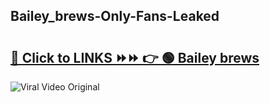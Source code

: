 
 ## Bailey_brews-Only-Fans-Leaked

# <h2><a href="https://clipsfans.com/Bailey_brews&ref=git">🔗 Click to LINKS ⏩⏩ 👉 🟢 Bailey brews </a></h2>

<a href="https://clipsfans.com/Bailey_brews&ref=git" rel="nofollow" data-target="animated-image.originalLink"><img src="https://i.ibb.co.com/xMMVF88/686577567.gif" alt="Viral Video Original" style="max-width: 100%; display: inline-block;" data-target="animated-image.originalImage"></a>
